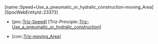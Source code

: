﻿---
type: TrizContradiction
aliases:
- Speed+Use_a_pneumatic_or_hydralic_construction-moving_Area
license: CC BY-SA 4.0
copyright: https://github.com/SpocWeb
IsDeleted: false
IsReadOnly: false
Confidential: public
tags: 
- Triz/Contradiction
---
[name::Speed+Use_a_pneumatic_or_hydralic_construction-moving_Area]
[SpocWebEntityId::23373]
+ [pro::[Triz-Speed](tech/Triz/Parameter/Triz-Speed.md)]
[Triz-Principle::[Triz-Use_a_pneumatic_or_hydralic_construction](tech/Triz/Principle/Triz-Use_a_pneumatic_or_hydralic_construction.md)]
- [con::[Triz-moving_Area](tech/Triz/Parameter/Triz-moving_Area.md)]

